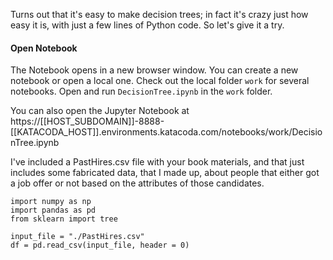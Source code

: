 Turns out that it's easy to make decision trees; in fact it's crazy just how easy it is, with just a few lines of Python code. So let's give it a try.

#### Open Notebook
The Notebook opens in a new browser window. You can create a new notebook or open a local one. Check out the local folder `work` for several notebooks. Open and run `DecisionTree.ipynb` in the `work` folder.

You can also open the Jupyter Notebook at https://[[HOST_SUBDOMAIN]]-8888-[[KATACODA_HOST]].environments.katacoda.com/notebooks/work/DecisionTree.ipynb


I've included a PastHires.csv file with your book materials, and that just includes some fabricated data, that I made up, about people that either got a job offer or not based on the attributes of those candidates.

```
import numpy as np 
import pandas as pd 
from sklearn import tree 
 
input_file = "./PastHires.csv" 
df = pd.read_csv(input_file, header = 0) 
```
